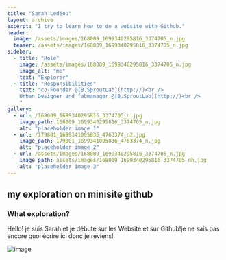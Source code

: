 ```yaml
---
title: "Sarah Ledjou"
layout: archive
excerpt: "I try to learn how to do a website with Github."
header:
  image: /assets/images/168009_1699340295816_3374705_n.jpg
  teaser: /assets/images/168009_1699340295816_3374705_n.jpg
sidebar:
  - title: "Role"
    image: /assets/images/168009_1699340295816_3374705_n.jpg
    image_alt: "me"
    text: "Explorer"
  - title: "Responsibilities"
    text: "co-Founder @[B.SproutLab](http://)<br />
    Urban Designer and fabmanager @[B.SproutLab](http://)<br />
    "
gallery:
  - url: /168009_1699340295816_3374705_n.jpg
    image_path: 168009_1699340295816_3374705_n.jpg
    alt: "placeholder image 1"
  - url: /179801_1699341095836_4763374_n2.jpg
    image_path: 179801_1699341095836_4763374_n.jpg
    alt: "placeholder image 2"
  - url: /assets/images/168009_1699340295816_3374705_n.jpg
    image_path: assets/images/168009_1699340295816_3374705_nh.jpg
    alt: "placeholder image 3"
---
```


## my exploration on minisite github
### What exploration?
Hello! je suis Sarah et je débute sur les Website et sur Github!je ne sais pas encore quoi écrire ici donc je reviens!  

![image](https://user-images.githubusercontent.com/12049360/32323816-861f4b74-bfc9-11e7-9795-781b90381454.png)
